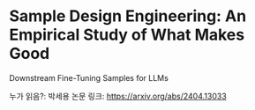 # Sample Design Engineering: An Empirical Study of What Makes Good
Downstream Fine-Tuning Samples for LLMs

누가 읽음?: 박세용
논문 링크: https://arxiv.org/abs/2404.13033